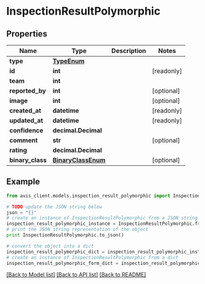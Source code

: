 # InspectionResultPolymorphic


## Properties

Name | Type | Description | Notes
------------ | ------------- | ------------- | -------------
**type** | [**TypeEnum**](TypeEnum.md) |  | 
**id** | **int** |  | [readonly] 
**team** | **int** |  | 
**reported_by** | **int** |  | [optional] 
**image** | **int** |  | [optional] 
**created_at** | **datetime** |  | [readonly] 
**updated_at** | **datetime** |  | [readonly] 
**confidence** | **decimal.Decimal** |  | 
**comment** | **str** |  | [optional] 
**rating** | **decimal.Decimal** |  | 
**binary_class** | [**BinaryClassEnum**](BinaryClassEnum.md) |  | [optional] 

## Example

```python
from avis_client.models.inspection_result_polymorphic import InspectionResultPolymorphic

# TODO update the JSON string below
json = "{}"
# create an instance of InspectionResultPolymorphic from a JSON string
inspection_result_polymorphic_instance = InspectionResultPolymorphic.from_json(json)
# print the JSON string representation of the object
print InspectionResultPolymorphic.to_json()

# convert the object into a dict
inspection_result_polymorphic_dict = inspection_result_polymorphic_instance.to_dict()
# create an instance of InspectionResultPolymorphic from a dict
inspection_result_polymorphic_form_dict = inspection_result_polymorphic.from_dict(inspection_result_polymorphic_dict)
```
[[Back to Model list]](../README.md#documentation-for-models) [[Back to API list]](../README.md#documentation-for-api-endpoints) [[Back to README]](../README.md)


